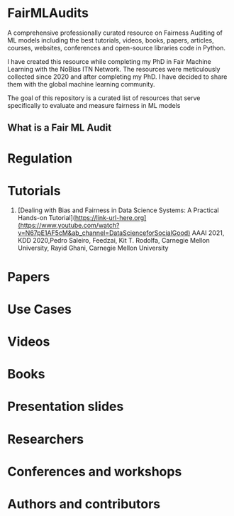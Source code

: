 # FairMLAudits

A comprehensive professionally curated resource on Fairness Auditing of ML models including the best tutorials, videos, books, papers, articles, courses, websites, conferences and open-source libraries code in Python.

I have created this resource while completing my PhD in Fair Machine Learning with the NoBias ITN Network. The resources were meticulously collected since 2020 and after completing my PhD. I have decided to share them with the global machine learning community.

The goal of this repository is a curated list of resources that serve specifically to evaluate and measure fairness in ML models

## What is a Fair ML Audit

# Regulation
# Tutorials
1. [Dealing with Bias and Fairness in Data Science Systems: A Practical Hands-on Tutorial](https://link-url-here.org](https://www.youtube.com/watch?v=N67pE1AF5cM&ab_channel=DataScienceforSocialGood) AAAI 2021, KDD 2020,Pedro Saleiro, Feedzai, Kit T. Rodolfa, Carnegie Mellon University, Rayid Ghani, Carnegie Mellon University

# Papers
# Use Cases
# Videos
# Books
# Presentation slides
# Researchers
# Conferences and workshops
# Authors and contributors
